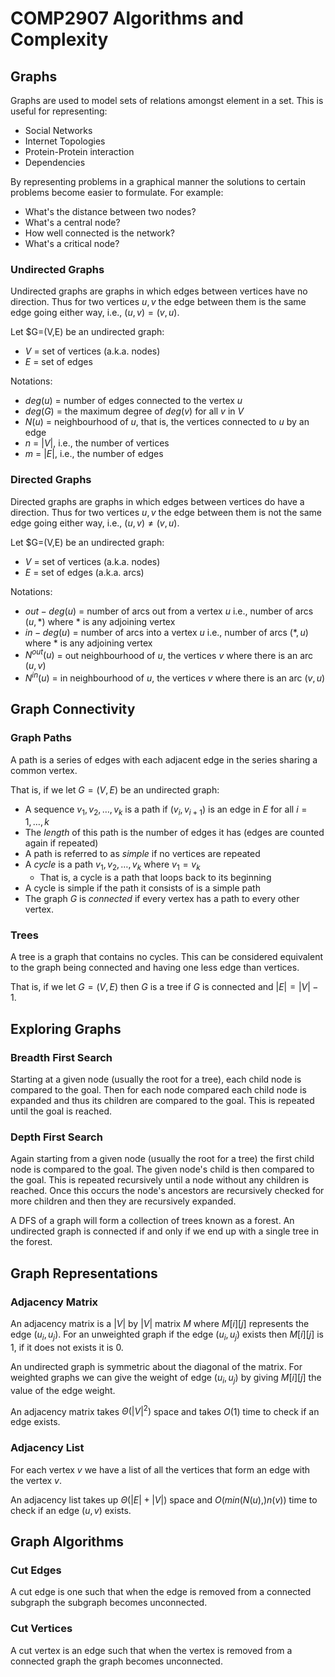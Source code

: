 # COMP2907 Algorithms and Complexity
## Graphs
Graphs are used to model sets of relations amongst element in a set.
This is useful for representing:

 - Social Networks
 - Internet Topologies
 - Protein-Protein interaction
 - Dependencies

By representing problems in a graphical manner the solutions to certain problems become easier to formulate.
For example:

 - What's the distance between two nodes?
 - What's a central node?
 - How well connected is the network?
 - What's a critical node?

### Undirected Graphs
Undirected graphs are graphs in which edges between vertices have no direction.
Thus for two vertices $u,v$ the edge between them is the same edge going either way, i.e., $(u, v) = (v, u)$.

Let $G=(V,E) be an undirected graph:

 - $V$ = set of vertices (a.k.a. nodes)
 - $E$ = set of edges

Notations:

 - $deg(u)$ = number of edges connected to the vertex $u$
 - $deg(G)$ = the maximum degree of $deg(v)$ for all $v$ in $V$
 - $N(u)$ = neighbourhood of $u$, that is, the vertices connected to $u$ by an edge
 - $n$ = $|V|$, i.e., the number of vertices
 - $m$ = $|E|$, i.e., the number of edges

### Directed Graphs
Directed graphs are graphs in which edges between vertices do have a direction.
Thus for two vertices $u,v$ the edge between them is not the same edge going either way, i.e., $(u, v) \neq (v, u)$.

Let $G=(V,E) be an undirected graph:

 - $V$ = set of vertices (a.k.a. nodes)
 - $E$ = set of edges (a.k.a. arcs)

Notations:

 - $out-deg(u)$ = number of arcs out from a vertex $u$ i.e., number of arcs $(u, *)$ where $*$ is any adjoining vertex
 - $in-deg(u)$ = number of arcs into a vertex $u$ i.e., number of arcs $(*, u)$ where $*$ is any adjoining vertex
 - $N^{out}(u)$ = out neighbourhood of $u$, the vertices $v$ where there is an arc $(u, v)$
 - $N^{in}(u)$ = in neighbourhood of $u$, the vertices $v$ where there is an arc $(v, u)$

## Graph Connectivity
### Graph Paths
A path is a series of edges with each adjacent edge in the series sharing a common vertex.

That is, if we let $G=(V,E)$ be an undirected graph:

 - A sequence $v_1, v_2, \ldots, v_k$ is a path if $(v_i, v_{i+1})$ is an edge in $E$ for all $i=1,\ldots,k$
 - The *length* of this path is the number of edges it has (edges are counted again if repeated)
 - A path is referred to as *simple* if no vertices are repeated
 - A *cycle* is a path $v_1, v_2, \ldots, v_k$ where $v_1 = v_k$
     - That is, a cycle is a path that loops back to its beginning
 - A cycle is simple if the path it consists of is a simple path
 - The graph $G$ is *connected* if every vertex has a path to every other vertex.

### Trees
A tree is a graph that contains no cycles.
This can be considered equivalent to the graph being connected and having one less edge than vertices.

That is, if we let $G=(V,E)$ then $G$ is a tree if $G$ is connected and $|E|=|V|-1$.

## Exploring Graphs
### Breadth First Search
Starting at a given node (usually the root for a tree), each child node is compared to the goal.
Then for each node compared each child node is expanded and thus its children are compared to the goal.
This is repeated until the goal is reached.

### Depth First Search
Again starting from a given node (usually the root for a tree) the first child node is compared to the goal.
The given node's child is then compared to the goal.
This is repeated recursively until a node without any children is reached.
Once this occurs the node's ancestors are recursively checked for more children and then they are recursively expanded.

A DFS of a graph will form a collection of trees known as a forest.
An undirected graph is connected if and only if we end up with a single tree in the forest.

## Graph Representations
### Adjacency Matrix
An adjacency matrix is a $|V|$ by $|V|$ matrix $M$ where $M[i][j]$ represents the edge $(u_i, u_j)$.
For an unweighted graph if the edge $(u_i, u_j)$ exists then $M[i][j]$ is 1, if it does not exists it is 0.

An undirected graph is symmetric about the diagonal of the matrix.
For weighted graphs we can give the weight of edge $(u_i, u_j)$ by giving $M[i][j]$ the value of the edge weight.

An adjacency matrix takes $\Theta(|V|^2)$ space and takes $O(1)$ time to check if an edge exists.

### Adjacency List
For each vertex $v$ we have a list of all the vertices that form an edge with the vertex $v$.

An adjacency list takes up $\Theta(|E| + |V|)$ space and $O(min(N(u),) n(v))$ time to check if an edge $(u, v)$ exists.

## Graph Algorithms
### Cut Edges
A cut edge is one such that when the edge is removed from a connected subgraph the subgraph becomes unconnected.

### Cut Vertices
A cut vertex is an edge such that when the vertex is removed from a connected graph the graph becomes unconnected.
